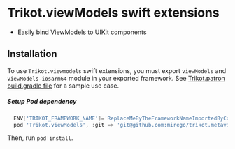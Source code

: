 # Trikot.viewModels swift extensions

- Easily bind ViewModels to UIKit components

## Installation
To use `Trikot.viewmodels` swift extensions, you must export `viewModels` and `viewModels-iosarm64` module in your exported framework. See [Trikot.patron build.gradle file](https://github.com/mirego/trikot.patron/blob/master/common/build.gradle) for a sample use case.

##### Setup Pod dependency
```groovy
  ENV['TRIKOT_FRAMEWORK_NAME']='ReplaceMeByTheFrameworkNameImportedByCocoaPods'
  pod 'Trikot.viewModels', :git => 'git@github.com:mirego/trikot.metaviews.git'
```
Then, run `pod install`.
